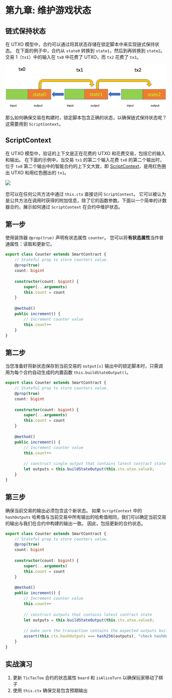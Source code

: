 # 第九章: 维护游戏状态

## 链式保持状态

在 UTXO 模型中，合约可以通过将其状态存储在锁定脚本中来实现链式保持状态。 在下面的例子中，合约从 `state0` 转换到 `state1`，然后到再转换到 `state2`。 交易 1（`tx1`）中的输入在 `tx0` 中花费了 UTXO，而 `tx2` 花费了 `tx1`。

![](https://github.com/sCrypt-Inc/image-hosting/blob/master/learn-scrypt-courses/06.png?raw=true)

那么如何确保交易在构建时，锁定脚本包含正确的状态，以确保链式保持状态呢？这需要用到 `ScriptContext`。

## ScriptContext

在 UTXO 模型中，验证的上下文是正在花费的 UTXO 和花费交易，包括它的输入和输出。 在下面的示例中，当交易 `tx1` 的第二个输入花费 `tx0` 的第二个输出时，位于 `tx0` 第二个输出中的智能合约的上下文大致，即 [ScriptContext](https://scrypt.io/scrypt-ts/getting-started/what-is-scriptcontext)，是用红色圈出 UTXO 和用红色圈出的 `tx1`。

![](https://scrypt.io/scrypt-ts/assets/images/scriptContext-a3ace5522bf62d82d20958735c13ddf4.jpg)


您可以在任何公共方法中通过 `this.ctx` 直接访问 `ScriptContext`。 它可以被认为是公共方法在调用时获得的附加信息，除了它的函数参数。下面以一个简单的计数器合约，展示如何通过 `ScriptContext` 在合约中维护状态。

## 第一步

使用装饰器 `@prop(true)` 声明有状态属性 `counter`。 您可以将**有状态属性**当作普通属性：读取和更新它。

```ts
export class Counter extends SmartContract {
    // Stateful prop to store counters value.
    @prop(true)
    count: bigint

    constructor(count: bigint) {
        super(...arguments)
        this.count = count
    }

    @method()
    public increment() {
        // Increment counter value
        this.count++
    }
}
```

## 第二步

当您准备好将新状态保存到当前交易的 `output[s]` 输出中的锁定脚本时，只需调用为每个合约自动生成的内置函数 `this.buildStateOutput()`。

```ts
export class Counter extends SmartContract {
    // Stateful prop to store counters value.
    @prop(true)
    count: bigint

    constructor(count: bigint) {
        super(...arguments)
        this.count = count
    }

    @method()
    public increment() {
        // Increment counter value
        this.count++

        // construct single output that contains latest contract state
        let outputs = this.buildStateOutput(this.ctx.utxo.value);
    }
}
```



## 第三步
确保当前交易的输出必须包含这个新状态。 如果 `ScriptContext` 中的 `hashOutputs` 哈希值与当前交易中所有输出的哈希值相同，我们可以确定当前交易的输出与我们在合约中构建的输出一致。 因此，包括更新的合约状态。


```ts
export class Counter extends SmartContract {
    // Stateful prop to store counters value.
    @prop(true)
    count: bigint

    constructor(count: bigint) {
        super(...arguments)
        this.count = count
    }

    @method()
    public increment() {
        // Increment counter value
        this.count++

        // construct outputs that contains latest contract state
        let outputs = this.buildStateOutput(this.ctx.utxo.value);

        // make sure the transaction contains the expected outputs built above
        assert(this.ctx.hashOutputs === hash256(outputs), "check hashOutputs failed");
    }
}
```

## 实战演习

1. 更新 `TicTacToe` 合约的状态属性 `board` 和 `isAliceTurn` 以确保玩家移动了棋子
2. 使用 `this.ctx` 确保交易包含预期输出
